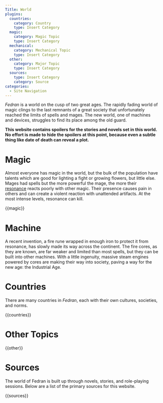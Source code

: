 ```yaml
---
Title: World
plugins:
  countries:
    category: Country
    type: Insert Category
  magic:
    category: Magic Topic
    type: Insert Category
  mechanical:
    category: Mechanical Topic
    type: Insert Category
  other:
    category: Major Topic
    type: Insert Category
  sources:
    type: Insert Category
    category: Source
categories:
  - Site Navigation
---
```


*Fedran* is a world on the cusp of two great ages. The rapidly fading world of magic clings to the last remnants of a great society that unfortunately reached the limits of spells and mages. The new world, one of machines and devices, struggles to find its place among the old guard.

**This website contains spoilers for the stories and novels set in this world. No effort is made to hide the spoilers at this point, because even a subtle thing like date of death can reveal a plot.**

# Magic

Almost everyone has magic in the world, but the bulk of the population have talents which are good for lighting a fight or growing flowers, but little else. Mages had spells but the more powerful the mage, the more their [resonance](/resonance/) reacts poorly with other magic. Their presence causes pain in others and can create a violent reaction with unattended artifacts. At the most intense levels, resonance can kill.

{{magic}}

# Machine

A recent invention, a fire rune wrapped in enough iron to protect it from resonance, has slowly made its way across the continent. The fire cores, as they are known, are far weaker and limited than most spells, but they can be built into other machines. With a little ingenuity, massive steam engines powered by cores are making their way into society, paving a way for the new age: the Industrial Age.

# Countries

There are many countries in *Fedran*, each with their own cultures, societies, and norms.

{{countries}}

# Other Topics

{{other}}

# Sources

The world of Fedran is built up through novels, stories, and role-playing sessions. Below are a list of the primary sources for this website.

{{sources}}
